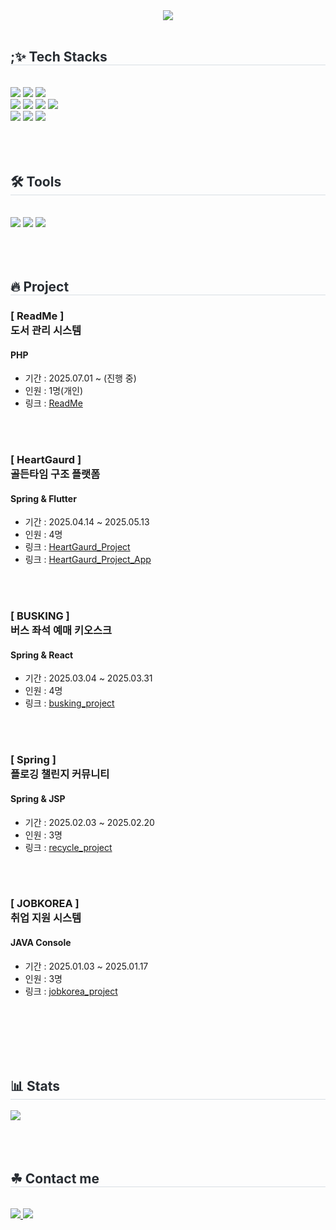 <div align= "center">
    <img src="https://capsule-render.vercel.app/api?type=waving&color=6eb427&height=180&text=ithodol's%20GitHub&animation=&fontColor=000000&fontSize=70" />
</div>
    <div style="text-align: left;"> 
    <br>
    <div style="font-weight: 700; font-size: 15px; text-align: left; color: #282d33;">  </div> 
    </div>
    <div style="text-align: left;">
        <h2 style="border-bottom: 1px solid #d8dee4; color: #282d33;"> ;✨ Tech Stacks </h2> <br> 
        <div style="margin: ; text-align: left;" "text-align: left;"> <img src="https://img.shields.io/badge/Java-007396?style=for-the-badge&logo=Java&logoColor=white">
              <img src="https://img.shields.io/badge/SpringBoot-6DB33F?style=for-the-badge&logo=SpringBoot&logoColor=white"/>
              <img src="https://img.shields.io/badge/MySQL-4479A1?style=for-the-badge&logo=MySQL&logoColor=white">
            <br>
              <img src="https://img.shields.io/badge/React-61DAFB?style=for-the-badge&logo=React&logoColor=white">
              <img src="https://img.shields.io/badge/HTML5-E34F26?style=for-the-badge&logo=HTML5&logoColor=white">
              <img src="https://img.shields.io/badge/CSS3-1572B6?style=for-the-badge&logo=CSS3&logoColor=white">
              <img src="https://img.shields.io/badge/Javascript-F7DF1E?style=for-the-badge&logo=Javascript&logoColor=white">
            <br>
              <img src="https://img.shields.io/badge/Flutter-02569B?style=for-the-badge&logo=Flutter&logoColor=white">
              <img src="https://img.shields.io/badge/dart-0175C2?style=for-the-badge&logo=dart&logoColor=white">
              <img src="https://img.shields.io/badge/php-777BB4?style=for-the-badge&logo=dart&logoColor=white">
        </div>
    </div>
    <br><br><br>
    <div style="text-align: left;">
        <h2 style="border-bottom: 1px solid #d8dee4; color: #282d33;"> 🛠️ Tools </h2> <br> 
        <div style="margin: ; text-align: left;" "text-align: left;">
          <img src="https://img.shields.io/badge/intellijidea-000000?style=for-the-badge&logo=intellijidea&logoColor=white"/>
          <img src="https://img.shields.io/badge/vscode-1e97e8?style=for-the-badge&logo=vscode&logoColor=white"/>
          <img src="https://img.shields.io/badge/eclipseide-525C86?style=for-the-badge&logo=eclipseide&logoColor=white"/>
        </div>
    </div>
    <br><br><br>
    <h2 style="border-bottom: 1px solid #d8dee4; color: #282d33;">🔥 Project </h2>
        <div style="text-align: left;">
            <h3>[ ReadMe ]<br>도서 관리 시스템</h3>
            <h4>PHP</h4>            
            <ul>
                <li>기간 : 2025.07.01 ~ (진행 중)</li>
                <li>인원 : 1명(개인)</li> 
                <li>링크 : <a href="https://github.com/ithodol/readme">ReadMe</a></li>
            </ul>
        </div>  <br><br>
    <div style="text-align: left;">
        <h3>[ HeartGaurd ]<br>골든타임 구조 플랫폼</h3>
        <h4>Spring & Flutter</h4>            
        <ul>
            <li>기간 : 2025.04.14 ~ 2025.05.13</li>
            <li>인원 : 4명</li> 
            <li>링크 : <a href="https://github.com/2mxnxu/HeartGaurd_Project">HeartGaurd_Project</a></li>
            <li>링크 : <a href="https://github.com/minwoo817/heartguard_project_app">HeartGaurd_Project_App</a></li>
        </ul>
    </div>  <br><br>
    <div style="text-align: left;">
        <div style="text-align: left;">
            <h3>[ BUSKING ]<br>버스 좌석 예매 키오스크</h3>
            <h4>Spring & React</h4>            
            <ul>
                <li>기간 : 2025.03.04 ~ 2025.03.31</li>
                <li>인원 : 4명</li> 
                <li>링크 : <a href="https://github.com/Ryuyena0305/busking_project">busking_project</a></li>
            </ul>
        </div>  <br><br>
        <div style="text-align: left;">
            <h3>[ Spring ]<br>플로깅 챌린지 커뮤니티</h3>
            <h4>Spring & JSP</h4>            
            <ul>
                <li>기간 : 2025.02.03 ~ 2025.02.20</li>
                <li>인원 : 3명</li> 
                <li>링크 : <a href="https://github.com/ithodol/recycle_project">recycle_project</a></li>
            </ul>
        </div>  <br><br>
        <div style="text-align: left;">
            <h3>[ JOBKOREA ]<br>취업 지원 시스템</h3>
            <h4>JAVA Console</h4>            
            <ul>
                <li>기간 : 2025.01.03 ~ 2025.01.17</li>
                <li>인원 : 3명</li> 
                <li>링크 : <a href="https://github.com/leeminjin0827/job-project/tree/master/jobkorea/src/jobkorea">jobkorea_project</a></li>
            </ul>
        </div>  <br><br>
    <div style="text-align: left;">  </div> 
    </div>
    <br><br><br>
    <div style="text-align: left;"> 
    <h2 style="border-bottom: 1px solid #d8dee4; color: #282d33;"> 📊 Stats </h2>
        <div style="text-align: left;">
            <img src="https://github-readme-stats.vercel.app/api/top-langs/?username=ithodol&layout=compact&bg_color=180,fafafa,00000000&title_color=000000&text_color=000000"/>
        </div> 
    </div>
    <br><br><br>
    <div style="text-align: left;">
    <h2 style="border-bottom: 1px solid #d8dee4; color: #282d33;">☘ Contact me </h2> <br>
        <div style="text-align: left;">
         <a href=https://www.notion.so/1c43186615b9800899c1ef3e6fe14867>
             <img src="https://img.shields.io/badge/Notion-000000?style=for-the-badge&logo=Notion&logoColor=white&link=https://www.notion.so/1c43186615b9800899c1ef3e6fe14867">
         </a>
         <a href=mailto:ithodolking@gmail.com>
            <img src="https://img.shields.io/badge/Gmail-EA4335?style=for-the-badge&logo=Gmail&logoColor=white&link=mailto:ithodolking@gmail.com">
         </a>
        </div>  <br> 
    <div style="text-align: left;">  </div> 
    </div>
    
